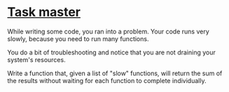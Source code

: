 # [Task master](https://www.codewars.com/kata/task-master "https://www.codewars.com/kata/639242518e28a700283f68ee")

While writing some code, you ran into a problem. Your code runs very slowly, because you need to run many functions.

You do a bit of troubleshooting and notice that you are not draining your system's resources.

Write a function that, given a list of "slow" functions, will return the sum of the results without waiting for each function to complete individually.
